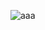 ![aaa](https://user-images.githubusercontent.com/29448279/60459660-b8187880-9c7c-11e9-96bb-e96c3824fd49.png)